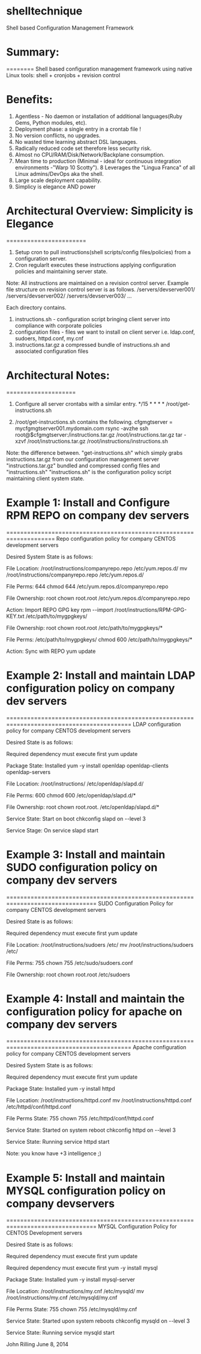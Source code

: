 shelltechnique
==============

Shell based Configuration Management Framework

# Summary:
========
Shell based configuration management framework using native Linux tools:
shell + cronjobs + revision control


Benefits:
========= 
1. Agentless - No daemon or installation of additional languages(Ruby Gems, Python modules, etc). 
2. Deployment phase: a single entry in a crontab file !
3. No version conflicts, no upgrades.
3. No wasted time learning abstract DSL languages. 
4. Radically reduced code set therefore less security risk.
6. Almost no CPU/RAM/Disk/Network/Backplane consumption.
7. Mean time to production (Minimal - ideal for continuous integration environments -"Warp 10 Scotty").
8 Leverages the "Lingua Franca" of all Linux admins/DevOps aka the shell.
9. Large scale deployment capability.
10. Simplicy is elegance AND power 


# Architectural Overview: Simplicity is Elegance
=======================
1. Setup cron to pull instructions(shell scripts/config files/policies) from a configuration server.
2. Cron regularlt executes these instructions applying configuration policies and maintaining server state.

Note: All instructions are maintained on a revision control server.
Example file structure on revision control server is as follows.
/servers/devserver001/
/servers/devserver002/
/servers/devserver003/
...

Each directory contains.
1. instructions.sh - configuration script bringing client server into compliance with corporate policies
2. configuration files - files we want to install on client server i.e. ldap.conf, sudoers, httpd.conf, my.cnf
3. instructions.tar.gz a compressed bundle of instructions.sh and associated configuration files 


# Architectural Notes:
====================
1. Configure all server crontabs with a similar entry.
*/15 * * * * /root/get-instructions.sh

2. /root/get-instructions.sh contains the following.
cfgmgtserver = mycfgmgtserver001.mydomain.com
rsync -avzhe ssh root@$cfgmgtserver:/instructions.tar.gz /root/instructions.tar.gz
tar -xzvf /root/instructions.tar.gz
/root/instructions/instructions.sh

Note: the difference between.
"get-instructions.sh" which simply grabs instructions.tar.gz from our configuration management server
"instructions.tar.gz" bundled and compressed config files and "instructions.sh" 
"instructions.sh" is the configuration policy script maintaining client system state.


# Example 1: Install and Configure RPM REPO on company dev servers
====================================================================
Repo configuration policy for company CENTOS development servers

Desired System State is as follows:

File Location: /root/instructions/companyrepo.repo /etc/yum.repos.d/
mv /root/instructions/companyrepo.repo /etc/yum.repos.d/

File Perms: 644 
chmod 644 /etc/yum.repos.d/companyrepo.repo

File Ownership: root
chown root.root /etc/yum.repos.d/companyrepo.repo

Action: Import REPO GPG key
rpm --import /root/instructions/RPM-GPG-KEY.txt /etc/path/to/mygpgkeys/

File Ownership: root
chown root.root /etc/path/to/mygpgkeys/*

File Perms: /etc/path/to/mygpgkeys/
chmod 600 /etc/path/to/mygpgkeys/*

Action: Sync with REPO
yum update


# Example 2: Install and maintain LDAP configuration policy on company dev servers
==========================================================================================
LDAP configuration policy for company CENTOS development servers

Desired State is as follows:

Required dependency must execute first
yum update 

Package State: Installed
yum -y install openldap openldap-clients openldap-servers

File Location: /root/instructions/ /etc/openldap/slapd.d/

File Perms: 600
chmod 600 /etc/openldap/slapd.d/*

File Ownership: root
chown root.root. /etc/openldap/slapd.d/*

Service State: Start on boot
chkconfig slapd on --level 3

Service Stage: On
service slapd start


# Example 3: Install and maintain SUDO configuration policy on company dev servers
================================================================================
SUDO Configuration Policy for company CENTOS development servers

Desired State is as follows:

Required dependency must execute first
yum update 


File Location: /root/instructions/sudoers /etc/
mv /root/instructions/sudoers /etc/

File Perms: 755
chown 755 /etc/sudo/sudoers.conf 

File Ownership: root
chown root.root /etc/sudoers


# Example 4: Install and maintain the configuration policy for apache on company dev servers
==========================================================================================
Apache configuration policy for company CENTOS development servers

Desired System State is as follows:

Required dependency must execute first
yum update 

Package State: Installed
yum -y install httpd 

File Location: /root/instructions/httpd.conf
mv /root/instructions/httpd.conf /etc/httpd/conf/httpd.conf

File Perms State: 755
chown 755 /etc/httpd/conf/httpd.conf 

Service State: Started on system reboot
chkconfig httpd on --level 3 

Service State: Running
service httpd start 

Note: you know have +3 intelligence ;)


# Example 5: Install and maintain MYSQL configuration policy on company devservers
================================================================================
MYSQL Configuration Policy for CENTOS Development servers

Desired State is as follows:

Required dependency must execute first
yum update 

Required dependency must execute first
yum -y install mysql 

Package State: Installed
yum -y install mysql-server 

File Location: /root/instructions/my.cnf /etc/mysqld/
mv /root/instructions/my.cnf /etc/mysqld/my.cnf

File Perms State: 755
chown 755 /etc/mysqld/my.cnf 

Service State: Started upon system reboots
chkconfig mysqld on --level 3 

Service State: Running
service mysqld start 

John Rilling June 8, 2014
